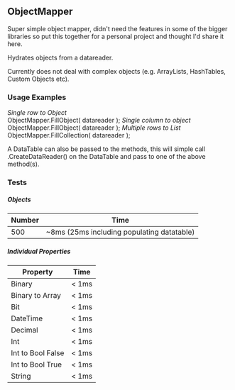 ## ObjectMapper

Super simple object mapper, didn't need the features in some of the bigger libraries so put this together for a personal project and thought I'd share it here.

Hydrates objects from a datareader.

Currently does not deal with complex objects (e.g. ArrayLists, HashTables, Custom Objects etc).

### Usage Examples

*Single row to Object*  
ObjectMapper.FillObject<T>( datareader );
*Single column to object*  
ObjectMapper.FillObject<int>( datareader );
*Multiple rows to List<T>*  
ObjectMapper.FillCollection<T>( datareader );

A DataTable can also be passed to the methods, this will simple call .CreateDataReader() on the DataTable and pass to one of the above method(s).

### Tests

##### Objects

| Number        | Time |
|-------------------|--------|
| 500            | ~8ms (25ms including populating datatable)  |

##### Individual Properties

| Property        | Time |
|-------------------|--------|
| Binary            | < 1ms  |
| Binary to Array   | < 1ms  |
| Bit               | < 1ms  |
| DateTime          | < 1ms  |
| Decimal           | < 1ms  |
| Int               | < 1ms  |
| Int to Bool False | < 1ms  |
| Int to Bool True  | < 1ms  |
| String            | < 1ms  |


